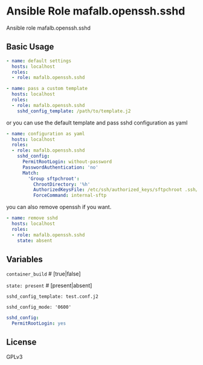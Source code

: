 # Ansible Role mafalb.openssh.sshd

Ansible role mafalb.openssh.sshd

## Basic Usage

```yaml
- name: default settings
  hosts: localhost
  roles:
  - role: mafalb.openssh.sshd
```

```yaml
- name: pass a custom template
  hosts: localhost
  roles:
  - role: mafalb.openssh.sshd
    sshd_config_template: /path/to/template.j2
```

or you can use the default template and pass sshd configuration as yaml

```yaml
- name: configuration as yaml
  hosts: localhost
  roles:
  - role: mafalb.openssh.sshd
    sshd_config:
      PermitRootLogin: without-password
      PasswordAuthentication: 'no'
      Match:
        'Group sftpchroot':
          ChrootDirectory: '%h'
          AuthorizedKeysFile: /etc/ssh/authorized_keys/sftpchroot .ssh/authorized_keys
          ForceCommand: internal-sftp
```

you can also remove openssh if you want.

```yaml
- name: remove sshd
  hosts: localhost
  roles:
  - role: mafalb.openssh.sshd
    state: absent
```

## Variables

```container_build``` # [true|false]

```state: present``` # [present|absent]

```sshd_config_template: test.conf.j2```

```sshd_config_mode: '0600'```

```yaml
sshd_config:
  PermitRootLogin: yes
```

## License

GPLv3
